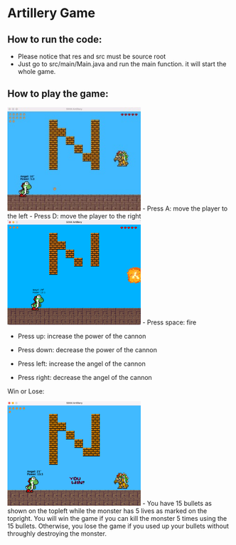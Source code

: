 # Artillery Game

## How to run the code:
- Please notice that res and src must be source root
- Just go to src/main/Main.java and run the main function. it will start the whole game. 

## How to play the game:

<img src="https://github.com/tiaowudepangxie/Artillery-Game/blob/main/img/start.jpg" width="300">
- Press A: move the player to the left
- Press D: move the player to the right

<img src="https://github.com/tiaowudepangxie/Artillery-Game/blob/main/img/shoot.png" width="300">
- Press space: fire

- Press up: increase the power of the cannon
- Press down: decrease the power of the cannon

- Press left: increase the angel of the cannon
- Press right: decrease the angel of the cannon 


Win or Lose:

<img src="https://github.com/tiaowudepangxie/Artillery-Game/blob/main/img/youwin.png" width="300">
- You have 15 bullets as shown on the topleft while the monster has 5 lives as marked on the topright. You will win the game if you can kill the monster 5 times using the 15 bullets. Otherwise, you lose the game if you used up your bullets without throughly destroying the monster.
